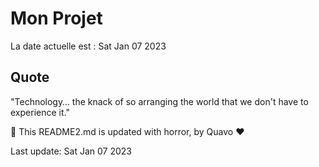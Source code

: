 # Mon Projet

La date actuelle est : Sat Jan 07 2023

## Quote

"Technology… the knack of so arranging the world that we don't have to experience it."

🤖 This README2.md is updated with horror, by Quavo ❤️

Last update: Sat Jan 07 2023